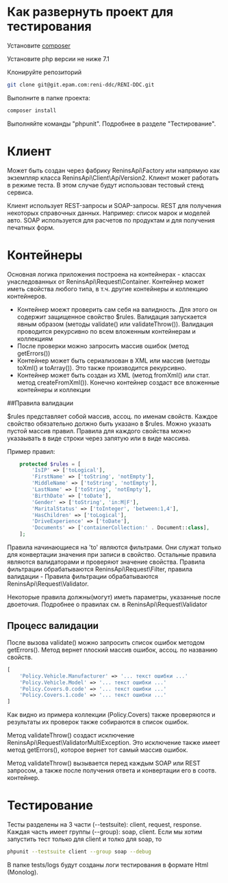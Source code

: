 # Как развернуть проект для тестирования

Установите [composer](https://getcomposer.org/download/)

Установите php версии не ниже 7.1

Клонируйте репозиторий

```bash
git clone git@git.epam.com:reni-ddc/RENI-DDC.git
```

Выполните в папке проекта:
```bash
composer install
```

Выполняйте команды "phpunit". Подробнее в разделе "Тестирование".

# Клиент

Может быть создан через фабрику ReninsApi\Factory или напрямую как экземпляр класса ReninsApi\Client\ApiVersion2.
Клиент может работать в режиме теста. В этом случае будут использован тестовый стенд сервиса.

Клиент использует REST-запросы и SOAP-запросы. REST для получения некоторых справочных данных.
Например: список марок и моделей авто. SOAP используется для расчетов по продуктам и для получения печатных форм.

# Контейнеры

Основная логика приложения построена на контейнерах - классах унаследованных от ReninsApi\Request\Container.
Контейнер может иметь свойства любого типа, в т.ч. другие контейнеры и коллекцию контейнеров.

* Контейнер моежт проверить сам себя на валидность. Для этого он содержит защищенное свойство $rules.
Валидация запускается явным образом (методы validate() или validateThrow()). Валидация проводится рекурсивно по
всем вложенным контейнерам и коллекциям
* После проверки можно запросить массив ошибок (метод getErrors()) 
* Контейнер может быть сериализован в XML или массив (методы toXml() и toArray()). Это также производится рекурсивно.
* Контейнер может быть создан из XML (метод fromXml() или стат. метод createFromXml()). Конечно контейнер создаст все
вложенные контейнеры и коллекции 

##Правила валидации

$rules представляет собой массив, ассоц. по именам свойств. Каждое свойство обязательно должно быть указано в $rules. Можно указать
пустой массив правил. Правила для каждого свойства можно указаывать в виде строки через запятую или в виде массива. 

Пример правил:

```php
    protected $rules = [
        'IsIP' => ['toLogical'],
        'FirstName' => ['toString', 'notEmpty'],
        'MiddleName' => ['toString', 'notEmpty'],
        'LastName' => ['toString', 'notEmpty'],
        'BirthDate' => ['toDate'],
        'Gender' => ['toString', 'in:M|F'],
        'MaritalStatus' => ['toInteger', 'between:1,4'],
        'HasChildren' => ['toLogical'],
        'DriveExperience' => ['toDate'],
        'Documents' => ['containerCollection:' . Document::class],
    ];
```
 
Правила начинающиеся на 'to' являются фильтрами. Они служат только для конвертации значения при записи в свойство.
Остальные правила являются валидаторами и проверяют значение свойства. Правила фильтрации обрабатываются ReninsApi\Request\Filter, правила валидации -
Правила фильтрации обрабатываются ReninsApi\Request\Validator.

Некоторые правила должны(могут) иметь параметры, указанные после двоеточия. Подробнее о правилах см. в ReninsApi\Request\Validator 

## Процесс валидации 

После вызова validate() можно запросить список ошибок методом getErrors(). Метод вернет плоский массив ошибок, ассоц. по названию свойств.

```php
[
    'Policy.Vehicle.Manufacturer' => '... текст ошибки ...'
    'Policy.Vehicle.Model' => '... текст ошибки ...'
    'Policy.Covers.0.code' => '... текст ошибки ...'
    'Policy.Covers.1.code' => '... текст ошибки ...'
]
```

Как видно из примера коллекции (Policy.Covers) также проверяются и результаты их проверок также собираются в список ошибок.

Метод validateThrow() создаст исключение ReninsApi\Request\ValidatorMultiException. Это исключение также имеет метод getErrors(),
которое вернет тот самый массив ошибок.

Метод validateThrow() вызывается перед каждым SOAP или REST запросом, а также после получения ответа и конвертации его в соотв. контейнер.

# Тестирование

Тесты разделены на 3 части (--testsuite): client, request, response.
Каждая часть имеет группы (--group): soap, client.
Если мы хотим запустить тест только для client и толко для soap, то

```bash
phpunit --testsuite client --group soap --debug
```

В папке tests/logs будут созданы логи тестирования в формате Html (Monolog).


